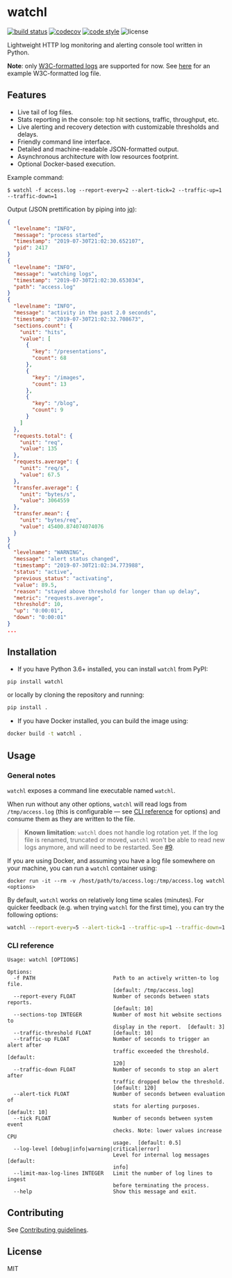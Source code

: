 # watchl

[![build status](https://travis-ci.com/florimondmanca/watchl.svg?token=2WTbCxyyjrjzR5LpHFc3&branch=master)](https://travis-ci.com/florimondmanca/watchl)
[![codecov](https://codecov.io/gh/florimondmanca/watchl/branch/master/graph/badge.svg?token=O5ZSL569hc)](https://codecov.io/gh/florimondmanca/watchl)
[![code style](https://img.shields.io/badge/code_style-black-black)](https://github.com/psf/black)
![license](https://img.shields.io/badge/license-MIT-green)

Lightweight HTTP log monitoring and alerting console tool written in Python.

**Note**: only [W3C-formatted logs](https://www.w3.org/Daemon/User/Config/Logging.html) are supported for now. See [here](https://raw.githubusercontent.com/elastic/examples/master/Common%20Data%20Formats/apache_logs/apache_logs) for an example W3C-formatted log file.

## Features

- Live tail of log files.
- Stats reporting in the console: top hit sections, traffic, throughput, etc.
- Live alerting and recovery detection with customizable thresholds and delays.
- Friendly command line interface.
- Detailed and machine-readable JSON-formatted output.
- Asynchronous architecture with low resources footprint.
- Optional Docker-based execution.

Example command:

```
$ watchl -f access.log --report-every=2 --alert-tick=2 --traffic-up=1 --traffic-down=1
```

Output (JSON prettification by piping into [jq](https://stedolan.github.io/jq/)):

```json
{
  "levelname": "INFO",
  "message": "process started",
  "timestamp": "2019-07-30T21:02:30.652107",
  "pid": 2417
}
{
  "levelname": "INFO",
  "message": "watching logs",
  "timestamp": "2019-07-30T21:02:30.653034",
  "path": "access.log"
}
{
  "levelname": "INFO",
  "message": "activity in the past 2.0 seconds",
  "timestamp": "2019-07-30T21:02:32.708673",
  "sections.count": {
    "unit": "hits",
    "value": [
      {
        "key": "/presentations",
        "count": 68
      },
      {
        "key": "/images",
        "count": 13
      },
      {
        "key": "/blog",
        "count": 9
      }
    ]
  },
  "requests.total": {
    "unit": "req",
    "value": 135
  },
  "requests.average": {
    "unit": "req/s",
    "value": 67.5
  },
  "transfer.average": {
    "unit": "bytes/s",
    "value": 3064559
  },
  "transfer.mean": {
    "unit": "bytes/req",
    "value": 45400.874074074076
  }
}
{
  "levelname": "WARNING",
  "message": "alert status changed",
  "timestamp": "2019-07-30T21:02:34.773988",
  "status": "active",
  "previous_status": "activating",
  "value": 89.5,
  "reason": "stayed above threshold for longer than up delay",
  "metric": "requests.average",
  "threshold": 10,
  "up": "0:00:01",
  "down": "0:00:01"
}
...
```

## Installation

- If you have Python 3.6+ installed, you can install `watchl` from PyPI:

```bash
pip install watchl
```

or locally by cloning the repository and running:

```bash
pip install .
```

- If you have Docker installed, you can build the image using:

```bash
docker build -t watchl .
```

## Usage

### General notes

`watchl` exposes a command line executable named `watchl`.

When run without any other options, `watchl` will read logs from `/tmp/access.log` (this is configurable — see [CLI reference](#cli-reference) for options) and consume them as they are written to the file.

> **Known limitation**: `watchl` does not handle log rotation yet. If the log file is renamed, truncated or moved, `watchl` won't be able to read new logs anymore, and will need to be restarted. See [#9](https://github.com/florimondmanca/watchl/issues/9).

If you are using Docker, and assuming you have a log file somewhere on your machine, you can run a `watchl` container using:

```
docker run -it --rm -v /host/path/to/access.log:/tmp/access.log watchl <options>
```

By default, `watchl` works on relatively long time scales (minutes). For quicker feedback (e.g. when trying `watchl` for the first time), you can try the following options:

```bash
watchl --report-every=5 --alert-tick=1 --traffic-up=1 --traffic-down=1
```

### CLI reference

```
Usage: watchl [OPTIONS]

Options:
  -f PATH                         Path to an actively written-to log file.
                                  [default: /tmp/access.log]
  --report-every FLOAT            Number of seconds between stats reports.
                                  [default: 10]
  --sections-top INTEGER          Number of most hit website sections to
                                  display in the report.  [default: 3]
  --traffic-threshold FLOAT       [default: 10]
  --traffic-up FLOAT              Number of seconds to trigger an alert after
                                  traffic exceeded the threshold.  [default:
                                  120]
  --traffic-down FLOAT            Number of seconds to stop an alert after
                                  traffic dropped below the threshold.
                                  [default: 120]
  --alert-tick FLOAT              Number of seconds between evaluation of
                                  stats for alerting purposes.  [default: 10]
  --tick FLOAT                    Number of seconds between system event
                                  checks. Note: lower values increase CPU
                                  usage.  [default: 0.5]
  --log-level [debug|info|warning|critical|error]
                                  Level for internal log messages  [default:
                                  info]
  --limit-max-log-lines INTEGER   Limit the number of log lines to ingest
                                  before terminating the process.
  --help                          Show this message and exit.
```

## Contributing

See [Contributing guidelines](https://github.com/florimondmanca/watchl/blob/master/CONTRIBUTING.md).

## License

MIT
